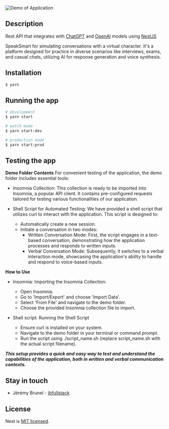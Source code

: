 ![Demo of Application](./demo/presentation-demo.gif)

## Description

Rest API that integrates with [ChatGPT](http://chat.openai.com) and [OpenAI](http://openai.com) models using [NestJS](https://nestjs.com/)

SpeakSmart for simulating conversations with a virtual character.
It's a platform designed for practice in diverse scenarios like interviews, exams, and casual chats, utilizing AI for response generation and voice synthesis.

## Installation

```bash
$ yarn
```

## Running the app

```bash
# development
$ yarn start

# watch mode
$ yarn start:dev

# production mode
$ yarn start:prod
```

## Testing the app

**Demo Folder Contents**
For convenient testing of the application, the demo folder includes essential tools:

- Insomnia Collection: This collection is ready to be imported into Insomnia, a popular API client. It contains pre-configured requests tailored for testing various functionalities of our application.

- Shell Script for Automated Testing: We have provided a shell script that utilizes curl to interact with the application. This script is designed to:
  - Automatically create a new session.
  - Initiate a conversation in two modes:
    - Written Conversation Mode: First, the script engages in a text-based conversation, demonstrating how the application processes and responds to written inputs.
    - Verbal Conversation Mode: Subsequently, it switches to a verbal interaction mode, showcasing the application's ability to handle and respond to voice-based inputs.

**How to Use**

- Insomnia:
  Importing the Insomnia Collection:

  - Open Insomnia.
  - Go to 'Import/Export' and choose 'Import Data'.
  - Select 'From File' and navigate to the demo folder.
  - Choose the provided Insomnia collection file to import.

- Shell script:
  Running the Shell Script
  - Ensure curl is installed on your system.
  - Navigate to the demo folder in your terminal or command prompt.
  - Run the script using ./script_name.sh (replace script_name.sh with the actual script filename).

**_This setup provides a quick and easy way to test and understand the capabilities of the application, both in written and verbal communication contexts._**

## Stay in touch

- Jérémy Brunel - [jbfullstack](https://github.com/jbfullstack)

## License

Nest is [MIT licensed](LICENSE).
